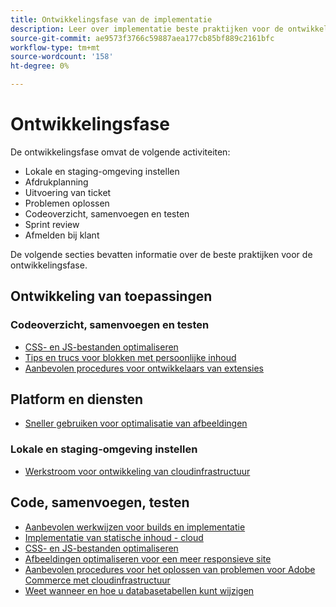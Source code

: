 ```yaml
---
title: Ontwikkelingsfase van de implementatie
description: Leer over implementatie beste praktijken voor de ontwikkelingsfase van projecten van Adobe Commerce.
source-git-commit: ae9573f3766c59887aea177cb85bf889c2161bfc
workflow-type: tm+mt
source-wordcount: '158'
ht-degree: 0%

---
```



# Ontwikkelingsfase

De ontwikkelingsfase omvat de volgende activiteiten:

- Lokale en staging-omgeving instellen
- Afdrukplanning
- Uitvoering van ticket
- Problemen oplossen
- Codeoverzicht, samenvoegen en testen
- Sprint review
- Afmelden bij klant

De volgende secties bevatten informatie over de beste praktijken voor de ontwikkelingsfase.

## Ontwikkeling van toepassingen

### Codeoverzicht, samenvoegen en testen

<!--Assets not yet integrated
- Guidelines and standards
  - [Development best practices](https://wiki.corp.adobe.com/x/nT4ykw)
  - [Code Review](https://wiki.corp.adobe.com/x/qT4ykw)
  - [Debugging Magento 2](https://wiki.corp.adobe.com/x/nz4ykw) (wiki)
-->
- [CSS- en JS-bestanden optimaliseren](optimize-css-js-files.md)
- [Tips en trucs voor blokken met persoonlijke inhoud](private-content-block-configuration.md)
- [Aanbevolen procedures voor ontwikkelaars van extensies](https://developer.adobe.com/commerce/php/best-practices/)

<!--Assets not yet integrated

  - [Best practices for theme development](https://wiki.corp.adobe.com/pages/viewpage.action?spaceKey=MAGPS&title=Best+Practices+for+Theme+Development)
  - [Module basis](https://wiki.corp.adobe.com/x/kz4ykw) (wiki) — Develop custom modules
  - [Exception Handling](https://wiki.corp.adobe.com/x/nz4ykw)
  - [Custom code copyrights](https://wiki.corp.adobe.com/x/lj4ykw)
- Source control and package management - wiki articles
  - [Code management - Git vs. Composer](https://wiki.corp.adobe.com/x/pz4ykw)
  - [Git branching strategy](https://wiki.corp.adobe.com/display/MAGPS/Git+Branching+Strategy)
  - [Composer development](https://wiki.corp.adobe.com/x/mD4ykw)
  - [Composer patching](https://wiki.corp.adobe.com/x/mj4ykw)
  - [Composer project structure](https://wiki.corp.adobe.com/x/mT4ykw)
  - [Composer tips and tricks](https://wiki.corp.adobe.com/x/lz4ykw)
-->

## Platform en diensten

- [Sneller gebruiken voor optimalisatie van afbeeldingen](image-optimization.md)

### Lokale en staging-omgeving instellen

- [Werkstroom voor ontwikkeling van cloudinfrastructuur](https://experienceleague.adobe.com/docs/commerce-cloud-service/user-guide/architecture/pro-develop-deploy-workflow.html)

## Code, samenvoegen, testen

- [Aanbevolen werkwijzen voor builds en implementatie](https://experienceleague.adobe.com/docs/commerce-cloud-service/user-guide/develop/deploy/best-practices.html)
- [Implementatie van statische inhoud - cloud](static-content-deployment.md)
- [CSS- en JS-bestanden optimaliseren](optimize-css-js-files.md)
- [Afbeeldingen optimaliseren voor een meer responsieve site](image-optimization.md)
- [Aanbevolen procedures voor het oplossen van problemen voor Adobe Commerce met cloudinfrastructuur](troubleshooting.md)
- [Weet wanneer en hoe u databasetabellen kunt wijzigen](modifying-core-and-third-party-tables.md)
